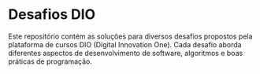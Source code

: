 # Desafios DIO
Este repositório contém as soluções para diversos desafios propostos pela plataforma de cursos DIO (Digital Innovation One). Cada desafio aborda diferentes aspectos de desenvolvimento de software, algoritmos e boas práticas de programação.

